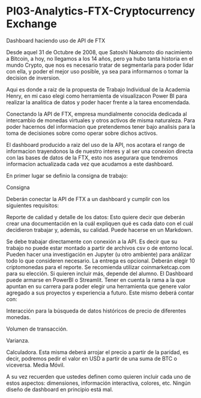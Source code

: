 # PI03-Analytics-FTX-Cryptocurrency Exchange

Dashboard haciendo uso de API de FTX

Desde aquel 31 de Octubre de 2008, que Satoshi Nakamoto dio nacimiento a Bitcoin, a hoy, no llegamos a los 14 años, pero ya hubo tanta historia en el mundo Crypto, que nos es necesario tratar de segmentarla para poder lidar con ella, y poder el mejor uso posible, ya sea para informarnos o tomar la decision de inversion.

Aqui es donde a raiz de la propuesta de Trabajo Individual de la Academia Henry, en mi caso elegi como herramienta de visualizacon Power BI para realizar la analitica de datos y poder hacer frente a la tarea encomendada.

Conectando la API  de FTX, empresa mundialmente conocida dedicada al intercambio de monedas virtuales y otros activos de misma naturaleza.
Para poder hacernos del informacion que pretendemos tener bajo analisis para la toma de decisiones sobre como operar sobre dichos activos.

El dashboard producido a raiz del uso de la API,  nos acotara el rango de informacion trayendonos la de nuestro interes y al ser una conexion directa con las bases de datos de la FTX,  esto nos asegurara que tendremos informacion actualizada cada vez que acudamos a este dashboard.



En primer lugar se definio la consigna de trabajo:

Consigna

Deberán conectar la API de FTX a un dashboard y cumplir con los siguientes requisitos:

Reporte de calidad y detalle de los datos: Esto quiere decir que deberán crear una documentación en la cuál expliquen qué es cada dato con el cuál decidieron trabajar y, además, su calidad. Puede hacerse en un Markdown.

Se debe trabajar directamente con conexión a la API. Es decir que su trabajo no puede estar montado a partir de archivos csv o de entorno local.
Pueden hacer una investigación en Jupyter (u otro ambiente) para análizar todo lo que consideren necesario. La entrega es opcional.
Deberán elegir 10 criptomonedas para el reporte. Se recomienda utilizar coinmarketcap.com para su elección. Si quieren incluir más, depende del alumno.
El Dashboard puede armarse en PowerBI o Streamlit. Tener en cuenta la rama a la que apuntan en su carrera para poder elegir una herramienta que genere valor agregado a sus proyectos y experiencia a futuro. Este mismo deberá contar con:

Interacción para la búsqueda de datos históricos de precio de diferentes monedas.

Volumen de transacción.

Varianza.

Calculadora. Esta misma deberá arrojar el precio a partir de la paridad, es decir, podremos pedir el valor en USD a partir de una suma de BTC o viceversa.
Media Móvil.

A su vez recuerden que ustedes definen como quieren incluir cada uno de estos aspectos: dimensiones, información interactiva, colores, etc. Ningún diseño de dashboard en principio está mal.
